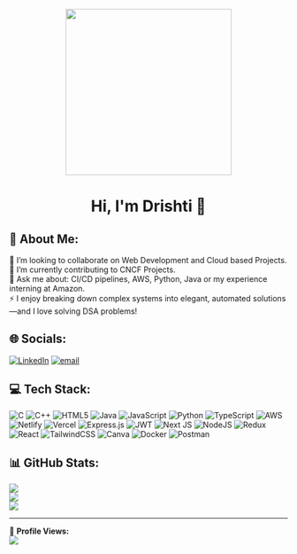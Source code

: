 <p align="center">
  <img src="https://github.com/user-attachments/assets/c3b27392-6bf6-498e-9670-d38a377ec5f0" width="300" hieight = "400" />
</p>




<h1 align="center">Hi, I'm Drishti 👋</h1>


## 💫 About Me:
🔭 I’m looking to collaborate on Web Development and Cloud based Projects.<br>🤝 I’m currently contributing to CNCF Projects.<br>💬 Ask me about: CI/CD pipelines, AWS, Python, Java or my experience interning at Amazon.<br>⚡ I enjoy breaking down complex systems into elegant, automated solutions—and I love solving DSA problems!<br>


## 🌐 Socials:
[![LinkedIn](https://img.shields.io/badge/LinkedIn-%230077B5.svg?logo=linkedin&logoColor=white)](https://linkedin.com/in/https://www.linkedin.com/in/drishti-aggarwal-807507259/) [![email](https://img.shields.io/badge/Email-D14836?logo=gmail&logoColor=white)](mailto:drishtiaggarwal6284@gmail.com) 

## 💻 Tech Stack:
![C](https://img.shields.io/badge/c-%2300599C.svg?style=for-the-badge&logo=c&logoColor=white) ![C++](https://img.shields.io/badge/c++-%2300599C.svg?style=for-the-badge&logo=c%2B%2B&logoColor=white) ![HTML5](https://img.shields.io/badge/html5-%23E34F26.svg?style=for-the-badge&logo=html5&logoColor=white) ![Java](https://img.shields.io/badge/java-%23ED8B00.svg?style=for-the-badge&logo=openjdk&logoColor=white) ![JavaScript](https://img.shields.io/badge/javascript-%23323330.svg?style=for-the-badge&logo=javascript&logoColor=%23F7DF1E) ![Python](https://img.shields.io/badge/python-3670A0?style=for-the-badge&logo=python&logoColor=ffdd54) ![TypeScript](https://img.shields.io/badge/typescript-%23007ACC.svg?style=for-the-badge&logo=typescript&logoColor=white) ![AWS](https://img.shields.io/badge/AWS-%23FF9900.svg?style=for-the-badge&logo=amazon-aws&logoColor=white) ![Netlify](https://img.shields.io/badge/netlify-%23000000.svg?style=for-the-badge&logo=netlify&logoColor=#00C7B7) ![Vercel](https://img.shields.io/badge/vercel-%23000000.svg?style=for-the-badge&logo=vercel&logoColor=white) ![Express.js](https://img.shields.io/badge/express.js-%23404d59.svg?style=for-the-badge&logo=express&logoColor=%2361DAFB) ![JWT](https://img.shields.io/badge/JWT-black?style=for-the-badge&logo=JSON%20web%20tokens) ![Next JS](https://img.shields.io/badge/Next-black?style=for-the-badge&logo=next.js&logoColor=white) ![NodeJS](https://img.shields.io/badge/node.js-6DA55F?style=for-the-badge&logo=node.js&logoColor=white) ![Redux](https://img.shields.io/badge/redux-%23593d88.svg?style=for-the-badge&logo=redux&logoColor=white) ![React](https://img.shields.io/badge/react-%2320232a.svg?style=for-the-badge&logo=react&logoColor=%2361DAFB) ![TailwindCSS](https://img.shields.io/badge/tailwindcss-%2338B2AC.svg?style=for-the-badge&logo=tailwind-css&logoColor=white) ![Canva](https://img.shields.io/badge/Canva-%2300C4CC.svg?style=for-the-badge&logo=Canva&logoColor=white) ![Docker](https://img.shields.io/badge/docker-%230db7ed.svg?style=for-the-badge&logo=docker&logoColor=white) ![Postman](https://img.shields.io/badge/Postman-FF6C37?style=for-the-badge&logo=postman&logoColor=white)
## 📊 GitHub Stats:
![](https://github-readme-stats.vercel.app/api?username=d-aggarwal&theme=monokai&hide_border=false&include_all_commits=false&count_private=false)<br/>
![](https://nirzak-streak-stats.vercel.app/?user=d-aggarwal&theme=monokai&hide_border=false)<br/>
![](https://github-readme-stats.vercel.app/api/top-langs/?username=d-aggarwal&theme=monokai&hide_border=false&include_all_commits=false&count_private=false&layout=compact)

---
👀 **Profile Views:**  
[![](https://visitcount.itsvg.in/api?id=d-aggarwal&icon=3&color=2)](https://visitcount.itsvg.in)

<!-- Proudly created with GPRM ( https://gprm.itsvg.in ) -->
